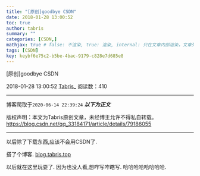 ```yaml
---
title: "[原创]goodbye CSDN"
date: 2018-01-28 13:00:52
toc: true
author: tabris
summary: ""
categories: [CSDN,]
mathjax: true # false: 不渲染, true: 渲染, internal: 只在文章内部渲染，文章列表中不渲染
tags: [CSDN]
key: keybf6e75c2-b5be-4bac-9179-c828e7d685e8
---
```


[原创]goodbye CSDN

2018-01-28 13:00:52  [Tabris_](https://me.csdn.net/qq_33184171) 阅读数：410

---

博客爬取于`2020-06-14 22:39:24`
***以下为正文***

版权声明：本文为Tabris原创文章，未经博主允许不得私自转载。
https://blog.csdn.net/qq_33184171/article/details/79186055

<!-- more -->

---

以后除了下载东西,应该不会用CSDN了.

搭了个博客.
[blog.tabris.top](https://blog.tabris.top)

以后就在这里玩耍了.
因为也没人看,想咋写咋瞎写.  哈哈哈哈哈哈哈哈.
